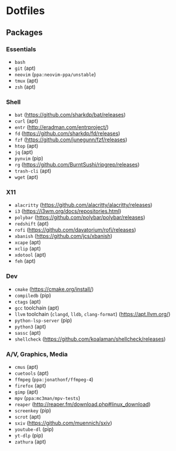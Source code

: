 # Dotfiles

## Packages

### Essentials
- `bash`
- `git` (apt)
- `neovim` (`ppa:neovim-ppa/unstable`)
- `tmux` (apt)
- `zsh` (apt)

### Shell
- `bat` (https://github.com/sharkdp/bat/releases)
- `curl` (apt)
- `entr` (http://eradman.com/entrproject/)
- `fd` (https://github.com/sharkdp/fd/releases)
- `fzf` (https://github.com/junegunn/fzf/releases)
- `htop` (apt)
- `jq` (apt)
- `pynvim` (pip)
- `rg` (https://github.com/BurntSushi/ripgrep/releases)
- `trash-cli` (apt)
- `wget` (apt)

### X11
- `alacritty` (https://github.com/alacritty/alacritty/releases)
- `i3` (https://i3wm.org/docs/repositories.html)
- `polybar` (https://github.com/polybar/polybar/releases)
- `redshift` (apt)
- `rofi` (https://github.com/davatorium/rofi/releases)
- `xbanish` (https://github.com/jcs/xbanish)
- `xcape` (apt)
- `xclip` (apt)
- `xdotool` (apt)
- `feh` (apt)

### Dev
- `cmake` (https://cmake.org/install/)
- `compiledb` (pip)
- `ctags` (apt)
- `gcc` toolchain (apt)
- `llvm` toolchain (`clangd`, `lldb`, `clang-format`) (https://apt.llvm.org/)
- `python-lsp-server` (pip)
- `python3` (apt)
- `sassc` (apt)
- `shellcheck` (https://github.com/koalaman/shellcheck/releases)

### A/V, Graphics, Media
- `cmus` (apt)
- `cuetools` (apt)
- `ffmpeg` (`ppa:jonathonf/ffmpeg-4`)
- `firefox` (apt)
- `gimp` (apt)
- `mpv` (`ppa:mc3man/mpv-tests`)
- `reaper` (http://reaper.fm/download.php#linux_download)
- `screenkey` (pip)
- `scrot` (apt)
- `sxiv` (https://github.com/muennich/sxiv)
- `youtube-dl` (pip)
- `yt-dlp` (pip)
- `zathura` (apt)
